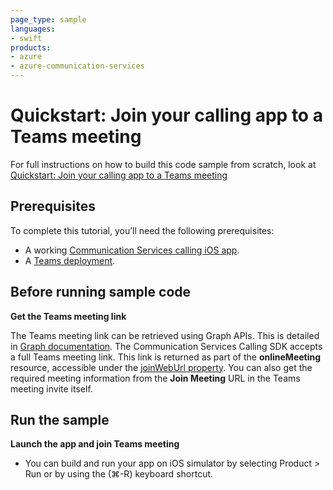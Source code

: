 ```yaml
---
page_type: sample
languages:
- swift
products:
- azure
- azure-communication-services
---
```


# Quickstart: Join your calling app to a Teams meeting

For full instructions on how to build this code sample from scratch, look at [Quickstart: Join your calling app to a Teams meeting](https://docs.microsoft.com/azure/communication-services/quickstarts/voice-video-calling/get-started-teams-interop?pivots=platform-ios)

## Prerequisites

To complete this tutorial, you’ll need the following prerequisites:

- A working [Communication Services calling iOS app](https://docs.microsoft.com/azure/communication-services/quickstarts/voice-video-calling/getting-started-with-calling). 
- A [Teams deployment](https://docs.microsoft.com/deployoffice/teams-install).



## Before running sample code

**Get the Teams meeting link**

The Teams meeting link can be retrieved using Graph APIs. This is detailed in [Graph documentation](https://docs.microsoft.com/graph/api/onlinemeeting-createorget?tabs=http&view=graph-rest-beta&preserve-view=true). The Communication Services Calling SDK accepts a full Teams meeting link. This link is returned as part of the **onlineMeeting** resource, accessible under the [joinWebUrl property](https://docs.microsoft.com/graph/api/resources/onlinemeeting?view=graph-rest-beta&preserve-view=true). You can also get the required meeting information from the **Join Meeting** URL in the Teams meeting invite itself.
  
## Run the sample

**Launch the app and join Teams meeting**

- You can build and run your app on iOS simulator by selecting Product > Run or by using the (⌘-R) keyboard shortcut.
